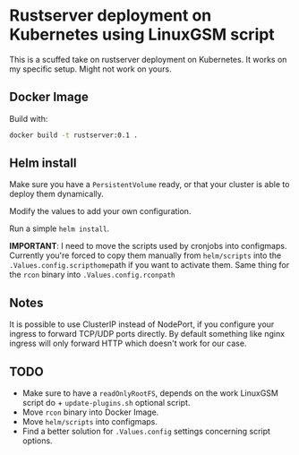 # Rustserver deployment on Kubernetes using LinuxGSM script


This is a scuffed take on rustserver deployment on Kubernetes. It works on my specific setup. Might not work on yours.


## Docker Image

Build with:

```sh
docker build -t rustserver:0.1 .
```

## Helm install

Make sure you have a `PersistentVolume` ready, or that your cluster is able to deploy them dynamically.


Modify the values to add your own configuration. 


Run a simple `helm install`.


**IMPORTANT**: I need to move the scripts used by cronjobs into configmaps. Currently you're forced to copy them manually from `helm/scripts` into the `.Values.config.scripthome`path if you want to activate them. Same thing for the `rcon` binary into `.Values.config.rconpath`


## Notes

It is possible to use ClusterIP instead of NodePort, if you configure your ingress to forward TCP/UDP ports directly. By default something like nginx ingress will only forward HTTP which doesn't work for our case.

## TODO

- Make sure to have a `readOnlyRootFS`, depends on the work LinuxGSM script do + `update-plugins.sh` optional script.
- Move `rcon` binary into Docker Image.
- Move `helm/scripts` into configmaps.
- Find a better solution for `.Values.config` settings concerning script options.

